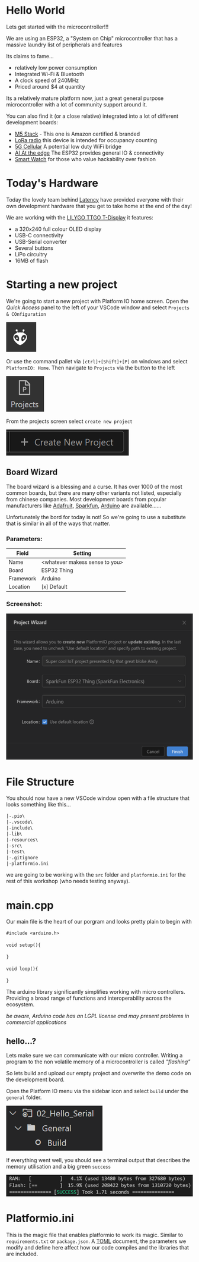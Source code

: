 # Hello World
Lets get started with the microcontroller!!!

We are using an ESP32, a "System on Chip" microcontroller that has a massive laundry list of peripherals and features

Its claims to fame...
* relatively low power consumption
* Integrated Wi-Fi & Bluetooth
* A clock speed of 240MHz
* Priced around $4 at quantity

Its a relatively mature platform now, just a great general purpose microcontroller with a lot of community support around it.

You can also find it (or a close relative) integrated into a lot of different development boards:
* [M5 Stack](https://www.amazon.com/M5Stack-Core2-ESP32-Development-EduKit/dp/B08VGRZYJR/ref=sr_1_1_sspa?keywords=m5stack&qid=1637937449&sr=8-1-spons&psc=1&spLa=ZW5jcnlwdGVkUXVhbGlmaWVyPUEyRkZDTERQTEFFV1JCJmVuY3J5cHRlZElkPUEwOTE0MjM4M0pVNUlYVlpVM0VDRyZlbmNyeXB0ZWRBZElkPUEwMjIwNzY0M1A3TkZOV0pYQk5TSCZ3aWRnZXROYW1lPXNwX2F0ZiZhY3Rpb249Y2xpY2tSZWRpcmVjdCZkb05vdExvZ0NsaWNrPXRydWU=) - This one is Amazon certified & branded 
* [LoRa radio](https://www.aliexpress.com/item/32915894264.html?spm=a2g0o.productlist.0.0.2ac824a5u4zpm5&algo_pvid=eb672c2f-e768-47d4-bcad-0da946a66bcf&algo_exp_id=eb672c2f-e768-47d4-bcad-0da946a66bcf-1&pdp_ext_f=%7B%22sku_id%22%3A%2212000023374602426%22%7D) this device is intended for occupancy counting
* [5G Cellular](https://www.aliexpress.com/item/1005003202914314.html?spm=a2g0o.productlist.0.0.4bff245f1VBNXd&algo_pvid=809dee94-5b35-4dba-94c8-8e600f188831&algo_exp_id=809dee94-5b35-4dba-94c8-8e600f188831-1&pdp_ext_f=%7B%22sku_id%22%3A%2212000024640551264%22%7D) A potential low duty WiFi bridge
* [AI At the edge](https://core-electronics.com.au/maixduino-ai-development-board-ov2640-k210-risc-v-ai-lot-esp32.html) The ESP32 provides general IO & connectivity
* [Smart Watch](https://www.aliexpress.com/item/1005002053650442.html?spm=a2g0o.detail.1000023.8.76586033rEmbwp) for those who value hackability over fashion

# Today's Hardware
Today the lovely team behind [Latency](http://latencyconf.io) have provided everyone with their own development hardware that you get to take home at the end of the day!

We are working with the [LILYGO TTGO T-Display](https://www.aliexpress.com/item/33048962331.html?spm=a2g0o.productlist.0.0.49d0e146NxCi0O&algo_pvid=998b1fc5-7860-442b-83d9-f5fa6ca3f159&algo_exp_id=998b1fc5-7860-442b-83d9-f5fa6ca3f159-2&pdp_ext_f=%7B%22sku_id%22%3A%2212000015579521635%22%7D) it features:
* a 320x240 full colour OLED display
* USB-C connectivity
* USB-Serial converter
* Several buttons
* LiPo circuitry
* 16MB of flash

# Starting a new project

We're going to start a new project with Platform IO home screen. Open the *Quick Access* panel to the left of your VSCode window and select `Projects & COnfiguration`

![](resources/platformio_icon.png)

Or use the command pallet via `[ctrl]+[Shift]+[P]` on windows and select `PlatformIO: Home`.
Then navigate to  `Projects` via the button to the left 

![](resources/platformio_projects.png) 

From the projects screen select `create new project`

![](resources/platformio_create.png)

## Board Wizard
The board wizard is a blessing and a curse. It has over 1000 of the most common boards, but there are many other variants not listed, especially from chinese companies. Most development boards from popular manufacturers like [Adafruit](https://adafruit.com), [Sparkfun](https://sparkfun.com), [Arduino](https://arduino.com) are available...... 

Unfortunately the bord for today is not! So we're going to use a substitute that is similar in all of the ways that matter.

### Parameters:
| Field | Setting |
---|---
Name | <whatever makess sense to you\>
Board | ESP32 Thing
Framework | Arduino
Location | [x] Default

### Screenshot:

<img src="resources/platformio_wizard.png" width="600em">


# File Structure
You should now have a new VSCode window open with a file structure that looks something like this...
```
|-.pio\
|-.vscode\
|-include\
|-lib\
|-resources\
|-src\
|-test\
|-.gitignore
|-platformio.ini
```
we are going to be working with the `src` folder and `platformio.ini` for the rest of this workshop (who needs testing anyway).

# main.cpp
Our main file is the heart of our porgram and looks pretty plain to begin with

```
#include <arduino.h>

void setup(){

}

void loop(){

}
```

The arduino library significantly simplifies working with micro controllers. Providing a broad range of functions and interoperability across the ecosystem. 

*be aware, Arduino code has an LGPL license and may present problems in commercial applications*

## hello...?
Lets make sure we can communicate with our micro controller. Writing a program to the non volatile memory of a microcontroller is called *"flashing"* 

So lets build and upload our empty project and overwrite the demo code on the development board.

Open the Platform IO menu via the sidebar icon and select `build` under the `general` folder.

![](resources/platformio_build.png)

If everything went well, you should see a terminal output that describes the memory utilisation and a big green `success` 

![](resources/platformio_build_success.png)



# Platformio.ini
This is the magic file that enables platformio to work its magic. Similar to `requirements.txt` or `package.json`. A [TOML](https://toml.io/en/) document, the parameters we modify and define here affect how our code compiles and the libraries that are included.

